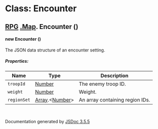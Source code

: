 # Class: Encounter

## [RPG](RPG.md) [.Map](RPG.Map.md).  Encounter ()

#### new Encounter ()

The JSON data structure of an encounter setting.

##### Properties:

| Name | Type | Description |
| --- | --- | --- |
| `troopId` | [Number](Number.md) | The enemy troop ID. |
| `weight` | [Number](Number.md) | Weight. |
| `regionSet` | [Array](Array.md).<[Number](Number.md)> | An array containing region IDs. |

<dl>
</dl>


 <br>

  Documentation generated by [JSDoc 3.5.5](https://github.com/jsdoc3/jsdoc)
